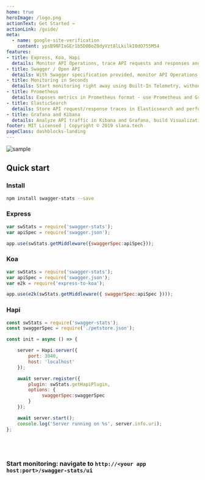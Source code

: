 ```yaml
---
home: true
heroImage: /logo.png
actionText: Get Started →
actionLink: /guide/
meta:
  - name: google-site-verification
    content: ypsB9NFIxGEr1b5D0BoZ0dyVzt8lLkilkI0dO755M54
features:
- title: Express, Koa, Hapi
  details: Monitor API Operations, trace API requests and responses and collects metrics in Node.js microservices 
- title: Swagger / Open API
  details: With Swagger specification provided, monitor API Operations defined in the spec
- title: Monitoring in Seconds 
  details: Start monitoring right away using Built-In Telemetry, without any infrastructure requirements 
- title: Prometheus
  details: Exposes metrics in Prometheus format - use Prometheus and Grafana for API monitoring and alerting
- title: ElasticSearch  
  details: Store API request/response traces in Elasticsearch and perform detailed analysis of API usage over time 
- title: Grafana and Kibana
  details: Analyze API traffic in Kibana and Grafana, build Visualizations and Dashboards, setup Alerting
footer: MIT Licensed | Copyright © 2019 slana.tech
pageClass: dashblocks-landing
---
```


![sample](ui0950.gif)

## Quick start

### Install 

```bash
npm install swagger-stats --save
```

### Express  
```javascript
var swStats = require('swagger-stats');
var apiSpec = require('swagger.json');

app.use(swStats.getMiddleware({swaggerSpec:apiSpec}));
```
 
### Koa  
```javascript
var swStats = require('swagger-stats');
var apiSpec = require('swagger.json');
var e2k = require('express-to-koa');

app.use(e2k(swStats.getMiddleware({ swaggerSpec:apiSpec })));
```

### Hapi
```javascript
const swStats = require('swagger-stats');
const swaggerSpec = require('./petstore.json');

const init = async () => {

    server = Hapi.server({
        port: 3040,
        host: 'localhost'
    });

    await server.register({
        plugin: swStats.getHapiPlugin,
        options: {
             swaggerSpec:swaggerSpec
        }
    });

    await server.start();
    console.log('Server running on %s', server.info.uri);
};
```
<br/>
<br/>

### Start monitoring: navigate to `http://<your app host:port>/swagger-stats/ui`

 